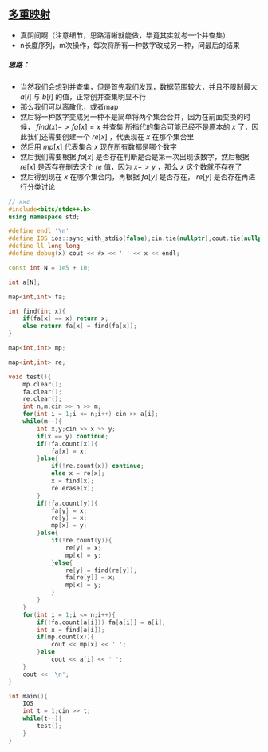 ## [多重映射](https://ac.nowcoder.com/acm/problem/266929)
* 真阴间啊（注意细节，思路清晰就能做，毕竟其实就考一个并查集）
* n长度序列，m次操作，每次将所有一种数字改成另一种，问最后的结果
##### 思路：
* 当然我们会想到并查集，但是首先我们发现，数据范围较大，并且不限制最大 $a[i]$ 与 $b[i]$ 的值，正常创并查集明显不行
* 那么我们可以离散化，或者map
* 然后将一种数字变成另一种不是简单将两个集合合并，因为在前面变换的时候， $find(x) -> fa[x] = x$ 并查集 所指代的集合可能已经不是原本的 $x$ 了，因此我们还需要创建一个 $re[x]$ ，代表现在 $x$ 在那个集合里
* 然后用 $mp[x]$ 代表集合 $x$ 现在所有数都是哪个数字
* 然后我们需要根据 $fa[x]$ 是否存在判断是否是第一次出现该数字，然后根据 $re[x]$ 是否存在删去这个 $re$ 值，因为 $x->y$ ，那么 $x$ 这个数就不存在了
* 然后得到现在 $x$ 在哪个集合内，再根据 $fa[y]$ 是否存在， $re[y]$ 是否存在再进行分类讨论
```cpp
// xxc
#include<bits/stdc++.h>
using namespace std;

#define endl '\n'
#define IOS ios::sync_with_stdio(false);cin.tie(nullptr);cout.tie(nullptr);
#define ll long long
#define debug(x) cout << #x << ' ' << x << endl;

const int N = 1e5 + 10;

int a[N];

map<int,int> fa;

int find(int x){
    if(fa[x] == x) return x;
    else return fa[x] = find(fa[x]);
}

map<int,int> mp;

map<int,int> re;

void test(){
    mp.clear();
    fa.clear();
    re.clear();
	int n,m;cin >> n >> m;
    for(int i = 1;i <= n;i++) cin >> a[i];
    while(m--){
        int x,y;cin >> x >> y;
        if(x == y) continue;
        if(!fa.count(x)){
        	fa[x] = x;
        }else{
        	if(!re.count(x)) continue;
        	else x = re[x];
        	x = find(x);
        	re.erase(x);
        }
        if(!fa.count(y)){
        	fa[y] = x;
        	re[y] = x;
        	mp[x] = y;
        }else{
        	if(!re.count(y)){
        		re[y] = x;
        		mp[x] = y;
        	}else{
        		re[y] = find(re[y]);
        		fa[re[y]] = x;
        		mp[x] = y;
        	}
        }
    }
    for(int i = 1;i <= n;i++){
    	if(!fa.count(a[i])) fa[a[i]] = a[i];
        int x = find(a[i]);
        if(mp.count(x)){
            cout << mp[x] << ' ';
        }else
            cout << a[i] << ' ';
    }
    cout << '\n';
}

int main(){
	IOS
	int t = 1;cin >> t;
	while(t--){
		test();
	}
}
```

